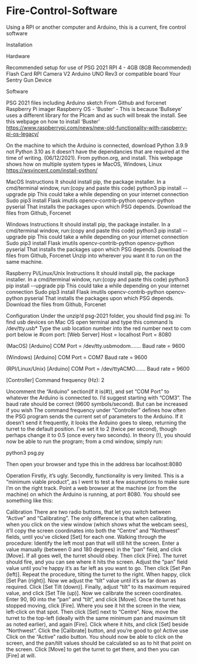 # Fire-Control-Software
Using a RPI or another computer and Arduino, this is a current, fire control software

Installation

Hardware

Recommended setup for use of PSG 2021
RPI 4 - 4GB (8GB Recommended)
Flash Card
RPI Camera V2
Arduino UNO Rev3 or compatible board
Your Sentry Gun Device

Software

PSG 2021 files including Arduino sketch From Github and forcenet
Raspberry Pi imager
Raspberry OS - ‘Buster’ - This is because ‘Bullseye’ uses a different library for the PIcam and as such will break the install. See this webpage on how to install ‘Buster’
https://www.raspberrypi.com/news/new-old-functionality-with-raspberry-pi-os-legacy/

On the machine to which the Arduino is connected, download Python 3.9.9 not Python 3.10 as it doesn’t have the dependancies that are required at the time of writing. (06/12/2021). From python.org, and install.
This webpage shows how on multiple system types ie MacOS, Windows, Linux
https://wsvincent.com/install-python/

MacOS Instructions
It should install pip, the package installer. In a cmd/terminal window, run:(copy and paste this code)
python3 pip install --upgrade pip
This could take a while depending on your internet connection 
Sudo pip3 install Flask imutils opencv-contrib-python opencv-python pyserial
That installs the packages upon which PSG depends.
Download the files from Github, Forcenet

Windows Instructions
It should install pip, the package installer. In a cmd/terminal window, run:(copy and paste this code)
python3 pip install --upgrade pip
This could take a while depending on your internet connection 
Sudo pip3 install Flask imutils opencv-contrib-python opencv-python pyserial
That installs the packages upon which PSG depends.
Download the files from Github, Forcenet
Unzip into wherever you want it to run on the same machine.

Raspberry Pi/Linux/Unix Instructions
It should install pip, the package installer. In a cmd/terminal window, run:(copy and paste this code)
python3 pip install --upgrade pip
This could take a while depending on your internet connection 
Sudo pip3 install Flask imutils opencv-contrib-python opencv-python pyserial
That installs the packages upon which PSG depends.
Download the files from Github, Forcenet

Configuration
Under the unzip’d psg-2021 folder, you should find psg.ini:
To find usb devices on Mac OS open terminal and type this command 
ls /dev/tty.usb*
Type the usb location number into the red number next to com port below ie #com port:
[Web Server]
Host = localhost Port = 8080

(MacOS)
[Arduino]
COM Port = /dev/tty.usbmodom…….
Baud rate = 9600

(Windows)
[Arduino]
COM Port = COM7
Baud rate = 9600

(RPI/Linux/Unix)
[Arduino]
COM Port = /dev/ttyACMO…….
Baud rate = 9600

[Controller]
Command frequency (Hz): 2

Uncomment the “Arduino” section(If it is(#)), and set “COM Port” to whatever the Arduino is connected to. I’d suggest starting with “COM3”.
The baud rate should be correct (9600 symbols/second). But can be increased if you wish
The command frequency under “Controller” defines how often the PSG program sends the current set of parameters to the Arduino. If it doesn’t send it frequently, it looks the Arduino goes to sleep, returning the turret to the default position. I’ve set it to 2 (twice per second), though perhaps change it to 0.5 (once every two seconds).
In theory (!), you should now be able to run the program; from a cmd window, simply run:

python3 psg.py

Then open your browser and type this in the address bar localhost:8080

Operation
Firstly, it’s ugly. Secondly, functionality is very limited. This is a “minimum viable product”, as I went to test a few assumptions to make sure I’m on the right track.
Point a web browser at the machine (or from the machine) on which the Arduino is running, at port 8080. You should see something like this:

Calibration
There are two radio buttons, that let you switch between “Active” and “Calibrating”. The only difference is that when calibrating, when you click on the view window (which shows what the webcam sees), it’ll copy the screen coordinates into both the “Centre” and “Northwest” fields, until you’ve clicked [Set] for each one. Walking through the procedure:
Identify the left most pan that will still hit the screen. Enter a value manually (between 0 and 180 degrees) in the “pan” field, and click [Move]. If all goes well, the turret should obey. Then click [Fire]. The turret should fire, and you can see where it hits the screen. Adjust the “pan” field value until you’re happy it’s as far left as you want to go. Then click [Set Pan (left)].
Repeat the procedure, tilting the turret to the right. When happy, click [Set Pan (right)].
Now we adjust the “tilt” value until it’s as far down as required. Click [Set Tilt (down)].
Finally, adjust “tilt” to its maximum required value, and click [Set Tile (up)].
Now we calibrate the screen coordinates. Enter 90, 90 into the “pan” and “tilt”, and click [Move]. Once the turret has stopped moving, click [Fire]. Where you see it hit the screen in the view, left-click on that spot. Then click [Set] next to “Centre”.
Now, move the turret to the top-left (ideally with the same minimum pan and maximum tilt as noted earlier), and again [Fire]. Click where it hits, and click [Set] beside “Northwest”.
Click the [Calibrate] button, and you’re good to go!
Active use
Click on the “Active” radio button. You should now be able to click on the screen, and the pan/tilt values should be calculated so as to hit that point on the screen. Click [Move] to get the turret to get there, and then you can [Fire] at will.
